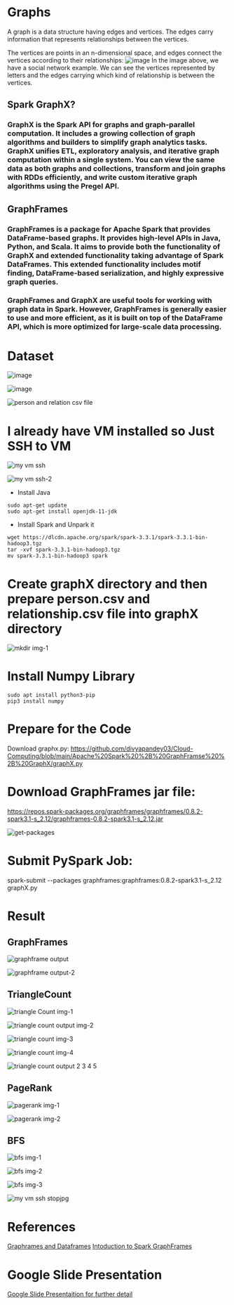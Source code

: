 
# Graphs
A graph is a data structure having edges and vertices. The edges carry information that represents relationships between the vertices.

The vertices are points in an n-dimensional space, and edges connect the vertices according to their relationships:
![image](https://user-images.githubusercontent.com/81246356/208616353-f363b48b-1066-4766-b61d-799e3cb28270.png)
In the image above, we have a social network example. We can see the vertices represented by letters and the edges carrying which kind of relationship is between the vertices.

## Spark GraphX?
### GraphX is the Spark API for graphs and graph-parallel computation. It includes a growing collection of graph algorithms and builders to simplify graph analytics tasks. GraphX unifies ETL, exploratory analysis, and iterative graph computation within a single system. You can view the same data as both graphs and collections, transform and join graphs with RDDs efficiently, and write custom iterative graph algorithms using the Pregel API.

## GraphFrames 

### GraphFrames is a package for Apache Spark that provides DataFrame-based graphs. It provides high-level APIs in Java, Python, and Scala. It aims to provide both the functionality of GraphX and extended functionality taking advantage of Spark DataFrames. This extended functionality includes motif finding, DataFrame-based serialization, and highly expressive graph queries.

### GraphFrames and GraphX are useful tools for working with graph data in Spark. However, GraphFrames is generally easier to use and more efficient, as it is built on top of the DataFrame API, which is more optimized for large-scale data processing.

# Dataset
![image](https://user-images.githubusercontent.com/81246356/208618400-20eb51f2-5c21-49cb-bf7d-d499f76a9f1f.png)

![image](https://user-images.githubusercontent.com/81246356/208618463-a9363cca-fee0-43a4-af07-282b206f54d0.png)

![person and relation csv file](https://user-images.githubusercontent.com/81246356/208655258-14158d22-4d4b-42f5-85ca-a25f46ce3718.jpg)


# I already have VM installed so Just SSH to VM 

![my vm ssh](https://user-images.githubusercontent.com/81246356/208666896-13e8231f-9009-4cb8-a486-4ac6408ed5c2.jpg)

![my vm ssh-2](https://user-images.githubusercontent.com/81246356/208666518-cfa83cfa-a51a-433c-8a02-9def52f3716f.jpg)

- Install Java
```
sudo apt-get update
sudo apt-get install openjdk-11-jdk
```
- Install Spark and Unpark it
```
wget https://dlcdn.apache.org/spark/spark-3.3.1/spark-3.3.1-bin-hadoop3.tgz
tar -xvf spark-3.3.1-bin-hadoop3.tgz
mv spark-3.3.1-bin-hadoop3 spark
```
# Create graphX directory and then prepare person.csv and relationship.csv file into graphX directory


![mkdir img-1](https://user-images.githubusercontent.com/81246356/208629949-197798df-0324-47b1-ac5f-7187d2bdff81.jpg)

# Install Numpy Library

```
sudo apt install python3-pip
pip3 install numpy
```
# Prepare for the Code
Download graphx.py: https://github.com/divyapandey03/Cloud-Computing/blob/main/Apache%20Spark%20%2B%20GraphFramse%20%2B%20GraphX/graphX.py

# Download GraphFrames jar file:
https://repos.spark-packages.org/graphframes/graphframes/0.8.2-spark3.1-s_2.12/graphframes-0.8.2-spark3.1-s_2.12.jar

![get-packages](https://user-images.githubusercontent.com/81246356/208646547-59fcfcf4-1425-4d47-add0-4b614fc03acd.jpg)


# Submit PySpark Job:
spark-submit --packages graphframes:graphframes:0.8.2-spark3.1-s_2.12 graphX.py

# Result
## GraphFrames
![graphframe output](https://user-images.githubusercontent.com/81246356/208653738-aa034190-b815-4f54-bbc4-778876194d4f.jpg)

![graphframe output-2](https://user-images.githubusercontent.com/81246356/208653752-5504e35c-4ee2-42f9-9b0c-424dbe2f3abc.jpg)

## TriangleCount
![triangle Count img-1](https://user-images.githubusercontent.com/81246356/208653807-4518a3ff-c8e4-4e6c-ba45-ed7a67d64442.jpg)

![triangle count output img-2](https://user-images.githubusercontent.com/81246356/208653864-7050d666-28ce-4863-8550-0191be6ea0b3.jpg)

![triangle count img-3](https://user-images.githubusercontent.com/81246356/208653885-e9da0127-42b6-4d1c-99d0-42568908db69.jpg)

![triangle count img-4](https://user-images.githubusercontent.com/81246356/208653911-69fac5b5-130f-40d2-8748-ee40459cb58f.jpg)

![triangle count output 2 3 4 5](https://user-images.githubusercontent.com/81246356/208653956-5d73e978-9f46-4f92-a16f-1ed7e9b0e6aa.jpg)

## PageRank

![pagerank img-1](https://user-images.githubusercontent.com/81246356/208654031-5ea282cf-8856-478f-9fd1-19a0dea870ea.jpg)

![pagerank img-2](https://user-images.githubusercontent.com/81246356/208654052-0658eda5-8ed6-4e1d-9baf-8e2a72e362f7.jpg)

## BFS
![bfs img-1](https://user-images.githubusercontent.com/81246356/208654141-aed97b73-998b-4f05-872e-0a65da47f0a6.jpg)

![bfs img-2](https://user-images.githubusercontent.com/81246356/208654167-e972f761-2462-4af4-bf9f-6d4388318477.jpg)

![bfs img-3](https://user-images.githubusercontent.com/81246356/208654199-9ce431fb-bdbe-424a-b65b-6186c9c83534.jpg)

![my vm ssh stopjpg](https://user-images.githubusercontent.com/81246356/208666863-f2cda4a7-7c43-4832-aa91-fcc876732881.jpg)



# References
[Graphrames and Dataframes](https://graphframes.github.io/graphframes/docs/_site/index.html)
[Intoduction to Spark GraphFrames](https://www.baeldung.com/spark-graph-graphframes)

# Google Slide Presentation

[Google Slide Presentaition for further detail](https://docs.google.com/presentation/d/1czQ5NuH8qud1Y95TqoVk1nD6JRV4bb43W-YHf-4GCmI/edit?usp=sharing)
